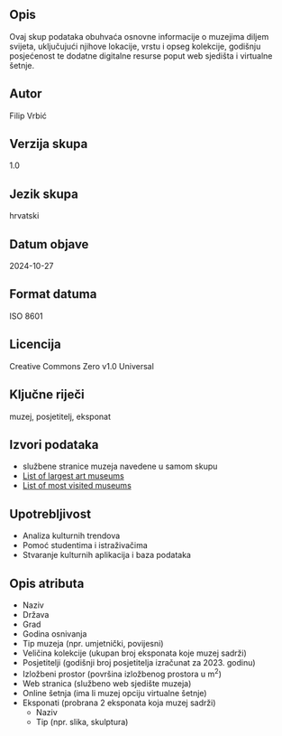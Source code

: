 ## Opis
Ovaj skup podataka obuhvaća osnovne informacije o muzejima diljem svijeta, uključujući njihove lokacije, vrstu i opseg kolekcije, godišnju posjećenost te dodatne digitalne resurse poput web sjedišta i virtualne šetnje.
## Autor
Filip Vrbić
## Verzija skupa
1.0
## Jezik skupa
hrvatski
## Datum objave
2024-10-27
## Format datuma
ISO 8601
## Licencija
Creative Commons Zero v1.0 Universal
## Ključne riječi
muzej, posjetitelj, eksponat
## Izvori podataka
- službene stranice muzeja navedene u samom skupu
- [List of largest art museums](https://en.wikipedia.org/wiki/List_of_largest_art_museums)
- [List of most visited museums](https://en.wikipedia.org/wiki/List_of_most-visited_museums)
## Upotrebljivost
- Analiza kulturnih trendova
- Pomoć studentima i istraživačima
- Stvaranje kulturnih aplikacija i baza podataka
## Opis atributa
- Naziv
- Država
- Grad
- Godina osnivanja
- Tip muzeja (npr. umjetnički, povijesni)
- Veličina kolekcije (ukupan broj eksponata koje muzej sadrži)
- Posjetitelji (godišnji broj posjetitelja izračunat za 2023. godinu)
- Izložbeni prostor (površina izložbenog prostora u m<sup>2</sup>)
- Web stranica (službeno web sjedište muzeja)
- Online šetnja (ima li muzej opciju virtualne šetnje)
- Eksponati (probrana 2 eksponata koja muzej sadrži)
    - Naziv
    - Tip (npr. slika, skulptura)



